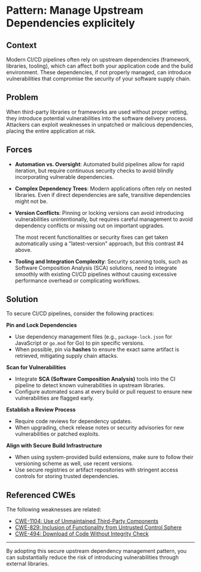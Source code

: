 # Pattern: Manage Upstream Dependencies explicitely

## Context

Modern CI/CD pipelines often rely on upstream dependencies (framework, libraries, tooling), which can affect both your application code and the build environment. These dependencies, if not properly managed, can introduce vulnerabilities that compromise the security of your software supply chain.

## Problem

When third-party libraries or frameworks are used without proper vetting, they introduce potential vulnerabilities into the software delivery process. Attackers can exploit weaknesses in unpatched or malicious dependencies, placing the entire application at risk.


## Forces

- **Automation vs. Oversight**: Automated build pipelines allow for rapid iteration, but require continuous security checks to avoid blindly incorporating vulnerable dependencies.

- **Complex Dependency Trees**: Modern applications often rely on nested libraries. Even if direct dependencies are safe, transitive dependencies might not be.

- **Version Conflicts**: Pinning or locking versions can avoid introducing vulnerabilities unintentionally, but requires careful management to avoid dependency conflicts or missing out on important upgrades.

    The most recent functionalities or security fixes can get taken automatically using a "latest-version" approach, but this contrast #4 above.

- **Tooling and Integration Complexity**: Security scanning tools, such as Software Composition Analysis (SCA) solutions, need to integrate smoothly with existing CI/CD pipelines without causing excessive performance overhead or complicating workflows.


## Solution

To secure CI/CD pipelines, consider the following practices:

**Pin and Lock Dependencies**  
- Use dependency management files (e.g., `package-lock.json` for JavaScript or `go.mod` for Go) to pin specific versions.  
- When possible, pin via **hashes** to ensure the exact same artifact is retrieved, mitigating supply chain attacks.

**Scan for Vulnerabilities**  
- Integrate **SCA (Software Composition Analysis)** tools into the CI pipeline to detect known vulnerabilities in upstream libraries.  
- Configure automated scans at every build or pull request to ensure new vulnerabilities are flagged early.

**Establish a Review Process**  
- Require code reviews for dependency updates.  
- When upgrading, check release notes or security advisories for new vulnerabilities or patched exploits.

**Align with Secure Build Infrastructure**  
- When using system-provided build extensions, make sure to follow their versioning scheme as well, use recent versions.
- Use secure registries or artifact repositories with stringent access controls for storing trusted dependencies.

## Referenced CWEs

The following weaknesses are related:

- [CWE-1104: Use of Unmaintained Third-Party Components](https://cwe.mitre.org/data/definitions/1104.html)
- [CWE-829: Inclusion of Functionality from Untrusted Control Sphere](https://cwe.mitre.org/data/definitions/829.html)
- [CWE-494: Download of Code Without Integrity Check](https://cwe.mitre.org/data/definitions/494.html)


--------
By adopting this secure upstream dependency management pattern, you can substantially reduce the risk of introducing vulnerabilities through external libraries.